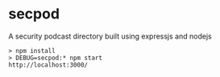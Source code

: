 # secpod
A security podcast directory built using expressjs and nodejs

    > npm install 
    > DEBUG=secpod:* npm start
    http://localhost:3000/

